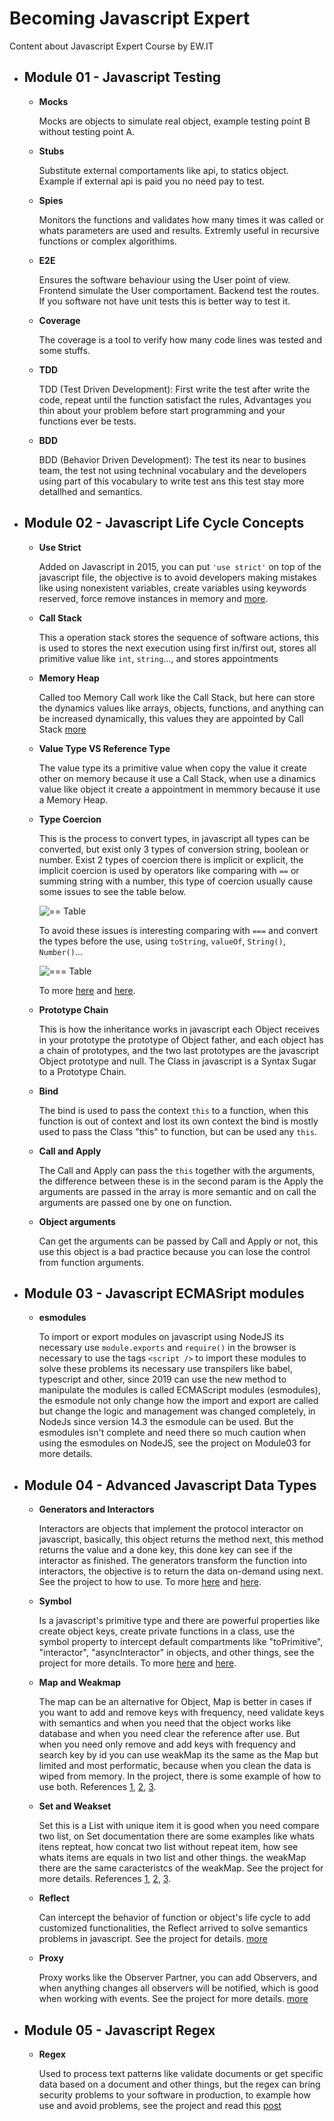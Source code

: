 # Becoming Javascript Expert

Content about Javascript Expert Course by EW.IT

- ## Module 01 - Javascript Testing

  - **Mocks**

    Mocks are objects to simulate real object, example testing point B without testing point A.

  - **Stubs**

    Substitute external comportaments like api, to statics object. Example if external api is paid you no need pay to test.

  - **Spies**

    Monitors the functions and validates how many times it was called or whats parameters are used and results. Extremly useful in recursive functions or complex algorithims.

  - **E2E**

    Ensures the software behaviour using the User point of view. Frontend simulate the User comportament. Backend test the routes. If you software not have unit tests this is better way to test it.

  - **Coverage**

    The coverage is a tool to verify how many code lines was tested and some stuffs.

  - **TDD**

    TDD (Test Driven Development): First write the test after write the code, repeat until the function satisfact the rules, Advantages you thin about your problem before start programming and your functions ever be tests.

  - **BDD**

    BDD (Behavior Driven Development): The test its near to busines team, the test not using techninal vocabulary and the developers using part of this vocabulary to write test ans this test stay more detallhed and semantics.

- ## Module 02 - Javascript Life Cycle Concepts

  - **Use Strict**

    Added on Javascript in 2015, you can put `'use strict'` on top of the javascript file, the objective is to avoid developers making mistakes like using nonexistent variables, create variables using keywords reserved, force remove instances in memory and [more](https://www.w3schools.com/js/js_strict.asp).

  - **Call Stack**

    This a operation stack stores the sequence of software actions, this is used to stores the next execution using first in/first out, stores all primitive value like `int`, `string`..., and stores appointments

  - **Memory Heap**

    Called too Memory Call work like the Call Stack, but here can store the dynamics values like arrays, objects, functions, and anything can be increased dynamically, this values they are appointed by Call Stack [more](https://medium.com/@allansendagi/javascript-fundamentals-call-stack-and-memory-heap-401eb8713204)

  - **Value Type VS Reference Type**

    The value type its a primitive value when copy the value it create other on memory because it use a Call Stack, when use a dinamics value like object it create a appointment in memmory because it use a Memory Heap.

  - **Type Coercion**

    This is the process to convert types, in javascript all types can be converted, but exist only 3 types of conversion string, boolean or number. Exist 2 types of coercion there is implicit or explicit, the implicit coercion is used by operators like comparing with `==` or summing string with a number, this type of coercion usually cause some issues to see the table below.

    ![== Table](<images/comparatorWith(==).png>)

    To avoid these issues is interesting comparing with `===` and convert the types before the use, using `toString`, `valueOf`, `String()`, `Number()`...

    ![=== Table](<images/comparatorWith(===).png>)

    To more [here](https://dorey.github.io/JavaScript-Equality-Table/) and [here](https://www.freecodecamp.org/news/js-type-coercion-explained-27ba3d9a2839/).

  - **Prototype Chain**

    This is how the inheritance works in javascript each Object receives in your prototype the prototype of Object father, and each object has a chain of prototypes, and the two last prototypes are the javascript Object prototype and null. The Class in javascript is a Syntax Sugar to a Prototype Chain.

  - **Bind**

    The bind is used to pass the context `this` to a function, when this function is out of context and lost its own context the bind is mostly used to pass the Class "this" to function, but can be used any `this`.

  - **Call and Apply**

    The Call and Apply can pass the `this` together with the arguments, the difference between these is in the second param is the Apply the arguments are passed in the array is more semantic and on call the arguments are passed one by one on function.

  - **Object arguments**

    Can get the arguments can be passed by Call and Apply or not, this use this object is a bad practice because you can lose the control from function arguments.

- ## Module 03 - Javascript ECMASript modules

  - **esmodules**

    To import or export modules on javascript using NodeJS its necessary use `module.exports` and `require()` in the browser is necessary to use the tags `<script />` to import these modules to solve these problems its necessary use transpilers like babel, typescript and other, since 2019 can use the new method to manipulate the modules is called ECMAScript modules (esmodules), the esmodule not only change how the import and export are called but change the logic and management was changed completely, in NodeJs since version 14.3 the esmodule can be used. But the esmodules isn't complete and need there so much caution when using the esmodules on NodeJS, see the project on Module03 for more details.

- ## Module 04 - Advanced Javascript Data Types

  - **Generators and Interactors**

    Interactors are objects that implement the protocol interactor on javascript, basically, this object returns the method next, this method returns the value and a done key, this done key can see if the interactor as finished.
    The generators transform the function into interactors, the objective is to return the data on-demand using next. See the project to how to use.
    To more [here](https://javascript.info/async-iterators-generators) and [here](https://jakearchibald.com/2017/async-iterators-and-generators/).

  - **Symbol**

    Is a javascript's primitive type and there are powerful properties like create object keys, create private functions in a class, use the symbol property to intercept default compartments like "toPrimitive", "interactor", "asyncInteractor" in objects, and other things, see the project for more details. To more [here](https://www.keithcirkel.co.uk/metaprogramming-in-es6-symbols/) and [here](https://blog.risingstack.com/async-iterators-in-node-js/).

  - **Map and Weakmap**

    The map can be an alternative for Object, Map is better in cases if you want to add and remove keys with frequency, need validate keys with semantics and when you need that the object works like database and when you need clear the reference after use. But when you need only remove and add keys with frequency and search key by id you can use weakMap its the same as the Map but limited and most performatic, because when you clean the data is wiped from memory. In the project, there is some example of how to use both. References [1](https://medium.com/front-end-weekly/es6-map-vs-object-what-and-when-b80621932373), [2](https://dmitripavlutin.com/maps-vs-plain-objects-javascript/), [3](https://medium.com/@leonardobrunolima/javascript-tips-map-and-weakmap-f38f9c4ed2b6).

  - **Set and Weakset**

    Set this is a List with unique item it is good when you need compare two list, on Set documentation there are some examples like whats itens repteat, how concat two list without repeat item, how see whats items are equals in two list and other things. the weakMap there are the same caracteristcs of the weakMap. See the project for more details. References [1](https://medium.com/@leonardobrunolima/javascript-tips-set-and-weakset-53be9d264fb1), [2](https://medium.com/front-end-weekly/es6-set-vs-array-what-and-when-efc055655e1a), [3](https://javascript.info/map-set).

  - **Reflect**

    Can intercept the behavior of function or object's life cycle to add customized functionalities, the Reflect arrived to solve semantics problems in javascript. See the project for details. [more](https://www.keithcirkel.co.uk/metaprogramming-in-es6-part-2-reflect/)

  - **Proxy**

    Proxy works like the Observer Partner, you can add Observers, and when anything changes all observers will be notified, which is good when working with events. See the project for more details. [more](https://www.keithcirkel.co.uk/metaprogramming-in-es6-part-3-proxies/)

- ## Module 05 - Javascript Regex

  - **Regex**

    Used to process text patterns like validate documents or get specific data based on a document and other things, but the regex can bring security problems to your software in production, to example how use and avoid problems, see the project and read this [post](https://lirantal.medium.com/node-js-pitfalls-how-a-regex-can-bring-your-system-down-cbf1dc6c4e02)
